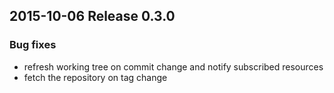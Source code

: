 ## 2015-10-06 Release 0.3.0

### Bug fixes

* refresh working tree on commit change and notify subscribed resources
* fetch the repository on tag change
